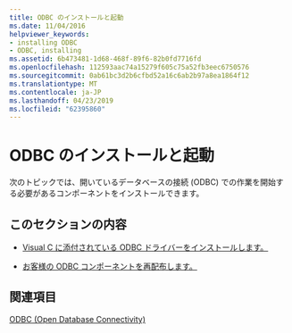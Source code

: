 ```yaml
---
title: ODBC のインストールと起動
ms.date: 11/04/2016
helpviewer_keywords:
- installing ODBC
- ODBC, installing
ms.assetid: 6b473481-1d68-468f-89f6-82b0fd7716fd
ms.openlocfilehash: 112593aac74a15279f605c75a52fb3eec6750576
ms.sourcegitcommit: 0ab61bc3d2b6cfbd52a16c6ab2b97a8ea1864f12
ms.translationtype: MT
ms.contentlocale: ja-JP
ms.lasthandoff: 04/23/2019
ms.locfileid: "62395860"
---
```

# <a name="installing-and-getting-started-with-odbc"></a>ODBC のインストールと起動

次のトピックでは、開いているデータベースの接続 (ODBC) での作業を開始する必要があるコンポーネントをインストールできます。

## <a name="in-this-section"></a>このセクションの内容

- [Visual C に添付されている ODBC ドライバーをインストールします。](../../data/odbc/odbc-administrator.md)

- [お客様の ODBC コンポーネントを再配布します。](../../data/odbc/odbc-basics.md)

## <a name="see-also"></a>関連項目

[ODBC (Open Database Connectivity)](../../data/odbc/open-database-connectivity-odbc.md)